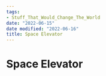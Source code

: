 ```yaml
---
tags:
- Stuff_That_Would_Change_The_World
date: "2022-06-15"
date modified: "2022-06-16"
title: Space Elevator
---
```


# Space Elevator
